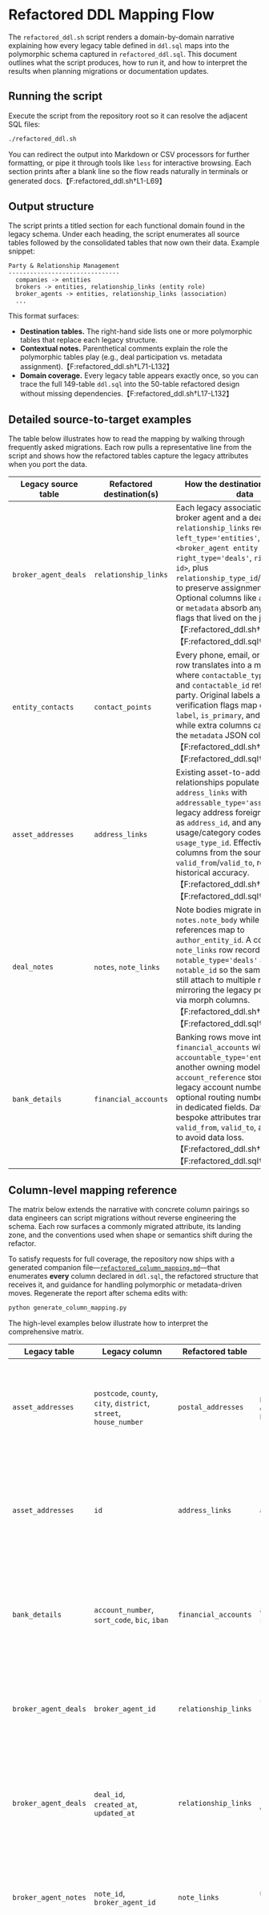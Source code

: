 # Refactored DDL Mapping Flow

The `refactored_ddl.sh` script renders a domain-by-domain narrative explaining how every legacy table defined in `ddl.sql` maps into the polymorphic schema captured in `refactored_ddl.sql`. This document outlines what the script produces, how to run it, and how to interpret the results when planning migrations or documentation updates.

## Running the script

Execute the script from the repository root so it can resolve the adjacent SQL files:

```bash
./refactored_ddl.sh
```

You can redirect the output into Markdown or CSV processors for further formatting, or pipe it through tools like `less` for interactive browsing. Each section prints after a blank line so the flow reads naturally in terminals or generated docs.【F:refactored_ddl.sh†L1-L69】

## Output structure

The script prints a titled section for each functional domain found in the legacy schema. Under each heading, the script enumerates all source tables followed by the consolidated tables that now own their data. Example snippet:

```
Party & Relationship Management
-------------------------------
  companies -> entities
  brokers -> entities, relationship_links (entity role)
  broker_agents -> entities, relationship_links (association)
  ...
```

This format surfaces:

- **Destination tables.** The right-hand side lists one or more polymorphic tables that replace each legacy structure.
- **Contextual notes.** Parenthetical comments explain the role the polymorphic tables play (e.g., deal participation vs. metadata assignment).【F:refactored_ddl.sh†L71-L132】
- **Domain coverage.** Every legacy table appears exactly once, so you can trace the full 149-table `ddl.sql` into the 50-table refactored design without missing dependencies.【F:refactored_ddl.sh†L17-L132】

## Detailed source-to-target examples

The table below illustrates how to read the mapping by walking through frequently asked migrations. Each row pulls a representative line from the script and shows how the refactored tables capture the legacy attributes when you port the data.

| Legacy source table | Refactored destination(s) | How the destination stores the data |
| --- | --- | --- |
| `broker_agent_deals` | `relationship_links` | Each legacy association between a broker agent and a deal becomes a `relationship_links` record with `left_type='entities'`, `left_id=<broker_agent entity id>`, `right_type='deals'`, `right_id=<deal id>`, plus `relationship_type_id`/`role_value_id` to preserve assignment semantics. Optional columns like `amount_value` or `metadata` absorb any bespoke flags that lived on the join table.【F:refactored_ddl.sh†L95-L120】【F:refactored_ddl.sql†L201-L220】 |
| `entity_contacts` | `contact_points` | Every phone, email, or other contact row translates into a morph record where `contactable_type='entities'` and `contactable_id` references the party. Original labels and verification flags map directly to `label`, `is_primary`, and `is_verified`, while extra columns can move into the `metadata` JSON column.【F:refactored_ddl.sh†L123-L129】【F:refactored_ddl.sql†L82-L100】 |
| `asset_addresses` | `address_links` | Existing asset-to-address relationships populate `address_links` with `addressable_type='assets'`, the legacy address foreign key stored as `address_id`, and any usage/category codes mapped to `usage_type_id`. Effective date columns from the source map to `valid_from`/`valid_to`, retaining historical accuracy.【F:refactored_ddl.sh†L123-L129】【F:refactored_ddl.sql†L120-L138】 |
| `deal_notes` | `notes`, `note_links` | Note bodies migrate into `notes.note_body` while author references map to `author_entity_id`. A companion `note_links` row records the `notable_type='deals'` and `notable_id` so the same note can still attach to multiple records, mirroring the legacy polymorphism via morph columns.【F:refactored_ddl.sh†L95-L120】【F:refactored_ddl.sql†L387-L407】 |
| `bank_details` | `financial_accounts` | Banking rows move into `financial_accounts` with `accountable_type='entities'` (or another owning model), `account_reference` storing the legacy account number, and optional routing numbers captured in dedicated fields. Date ranges and bespoke attributes transfer into `valid_from`, `valid_to`, and `metadata` to avoid data loss.【F:refactored_ddl.sh†L95-L120】【F:refactored_ddl.sql†L138-L157】 |

## Column-level mapping reference

The matrix below extends the narrative with concrete column pairings so data engineers can script migrations without reverse engineering the schema. Each row surfaces a commonly migrated attribute, its landing zone, and the conventions used when shape or semantics shift during the refactor.

To satisfy requests for full coverage, the repository now ships with a generated companion file—[`refactored_column_mapping.md`](./refactored_column_mapping.md)—that enumerates **every** column declared in `ddl.sql`, the refactored structure that receives it, and guidance for handling polymorphic or metadata-driven moves. Regenerate the report after schema edits with:

```bash
python generate_column_mapping.py
```

The high-level examples below illustrate how to interpret the comprehensive matrix.

| Legacy table | Legacy column | Refactored table | Refactored column(s) | Notes |
| --- | --- | --- | --- | --- |
| `asset_addresses` | `postcode`, `county`, `city`, `district`, `street`, `house_number` | `postal_addresses` | `postcode`, `county`, `city`, `district`, `street`, `house_number` | Core location fields lift-and-shift into the consolidated address catalog; `country` is normalized into `postal_addresses.country_code` using ISO values during migration.【F:ddl.sql†L44-L55】【F:refactored_ddl.sql†L100-L118】 |
| `asset_addresses` | `id` | `address_links` | `address_id` | When assets reference their address record, the foreign key transitions into the polymorphic join so the same `postal_addresses` row can attach to multiple owners via `addressable_type`/`addressable_id`.【F:ddl.sql†L44-L55】【F:refactored_ddl.sql†L120-L133】 |
| `bank_details` | `account_number`, `sort_code`, `bic`, `iban` | `financial_accounts` | `account_reference`, `sort_code`, `bic`, `iban` | Account metadata keeps its own columns; `account_reference` stores the historic account number while `metadata` captures any soft-deleted flags that previously relied on `deleted_at`.【F:ddl.sql†L115-L124】【F:refactored_ddl.sql†L137-L153】 |
| `broker_agent_deals` | `broker_agent_id` | `relationship_links` | `left_id` (`left_type='entities'`) | Broker agents now materialize as `entities`, so the join’s agent foreign key lands in the polymorphic `left_id` slot to support reuse with other entity roles.【F:ddl.sql†L1444-L1455】【F:refactored_ddl.sql†L201-L209】 |
| `broker_agent_deals` | `deal_id`, `created_at`, `updated_at` | `relationship_links` | `right_id`, `started_at`, `ended_at` | Deal associations remain on the right-hand side while lifecycle timestamps align with the temporal columns that drive relationship histories in the refactored model.【F:ddl.sql†L1444-L1455】【F:refactored_ddl.sql†L205-L217】 |
| `broker_agent_notes` | `note_id`, `broker_agent_id` | `note_links` | `note_id`, `notable_id` (`notable_type='entities'`) | Notes still point to their text record; the association now uses morph columns so the same note can fan out to multiple entities without bespoke bridge tables.【F:ddl.sql†L1462-L1475】【F:refactored_ddl.sql†L396-L404】 |
| `deal_notes` | `note`, `created_by_user_id`, `deal_id` | `notes`, `note_links` | `note_body`, `author_entity_id`, `notable_id` (`notable_type='deals'`) | Deal commentary is preserved by moving the text and author to `notes` while the deal relationship continues through `note_links`, enabling cross-record reuse.【F:ddl.sql†L1902-L1915】【F:refactored_ddl.sql†L387-L404】 |


## Table reduction rationale

The mapping demonstrates how consolidating redundant join and lookup tables into polymorphic structures reduced the schema footprint from 149 to 50 base tables. Common examples include:

- **Relationship pivots** now handled by `relationship_links`, eliminating numerous bespoke association tables.
- **Contact and address joins** replaced with `contact_points` and `address_links`, letting any model attach communication and location data without new junction tables.
- **Reference enumerations** centralized in `reference_domains` and `reference_values`, removing dozens of duplicated lookup tables.

These consolidations preserve every legacy attribute by moving optional fields into JSON `metadata` columns or the shared attribute framework, maintaining functional parity while shrinking table count.【F:refactored_ddl.sql†L5-L223】

## Using the mapping during migrations

- **Migration planning.** Use each section as a checklist when migrating a domain—ensure every source table has a target and that polymorphic links are populated with the appropriate `{type, id}` pairs.
- **Documentation.** Redirect the script output into project wikis to keep human-readable mappings in sync with schema changes; rerunning the script automatically reflects future updates.
- **Automation.** Because the output is deterministic, you can feed it into parsing scripts or tests that verify no legacy tables are left unmapped.

By pairing this document with the script itself, teams gain both automated and narrative views of how the refactored schema encapsulates the legacy data model.

## Working with polymorphic relationships

Laravel's morph relationships map cleanly onto the consolidated tables through shared `{name}_type` and `{name}_id` columns. The catalogue below summarises where polymorphism shows up and why each table exists.

- **`activity_logs`** – Implements a polymorphic audit trail using `subject_type/subject_id` and `causer_type/causer_id` pairs. This aligns with Laravel's Spatie Activitylog package, allowing the application to record lifecycle events against any morphable record while retaining the original audit attributes from the legacy system.【F:refactored_ddl.sql†L1-L20】
- **`contact_points`** – Centralises phone numbers, emails, and other communication handles for any model through `contactable_type/contactable_id` while preserving type information in `contact_type_id`.【F:refactored_ddl.sql†L84-L98】
- **`address_links`** – Allows any model to reuse a `postal_addresses` record by storing the owner in `addressable_type/addressable_id`. Usage semantics are captured with `usage_type_id`.【F:refactored_ddl.sql†L122-L135】
- **`financial_accounts`** – Consolidates bank, escrow, and suspense accounts into a single table keyed by `accountable_type/accountable_id`. Legacy account tables now land here with `account_type_id` describing the specific purpose.【F:refactored_ddl.sql†L139-L156】
- **`attribute_assignments`** – Stores dynamic, schema-less attributes for any owner through `owner_type/owner_id`, enabling fine-grained metadata without table proliferation.【F:refactored_ddl.sql†L168-L183】
- **`relationship_links`** – Replaces numerous join tables by tracking both sides of an association with `left_type/left_id` and `right_type/right_id`. Optional role, status, amount, and context columns hold the bespoke payload that used to be scattered across domain-specific pivots.【F:refactored_ddl.sql†L200-L223】
- **`workflow_definitions`** – Scopes automations to either the global platform, a tenant, or a specific product using `scope_type/scope_identifier`.【F:refactored_ddl.sql†L302-L327】
- **`workflow_instances`** – Associates a workflow run with any subject via `subject_type/subject_id`, mirroring how legacy processes referenced heterogeneous tables.【F:refactored_ddl.sql†L327-L335】
- **`document_links`** – Attaches documents to any record, capturing purpose through `link_role_id` while leveraging `linkable_type/linkable_id` for the polymorphic join.【F:refactored_ddl.sql†L364-L385】
- **`note_links`** – Lets a single note fan out to multiple subjects with `notable_type/notable_id`, removing the need for per-entity note tables.【F:refactored_ddl.sql†L387-L405】
- **`notification_targets`** – Records who should receive each notification by targeting either a concrete model (`target_type/target_id`) or a raw address (`target_address`).【F:refactored_ddl.sql†L409-L444】
- **`financial_transactions`** – Tracks payments against either internal entities or external references through `counterparty_type/counterparty_id`.【F:refactored_ddl.sql†L449-L462】
- **`financial_allocations`** – Splits a single transaction across different recipients or artefacts by pointing `reference_type/reference_id` at invoices, assets, or workflow steps.【F:refactored_ddl.sql†L467-L479】
- **`quote_recipients`** – Mirrors notification targeting for outbound quotes, enabling delivery to entities or ad-hoc contacts with `recipient_type/recipient_id` and `recipient_contact`.【F:refactored_ddl.sql†L503-L566】
- **`form_responses`** – Captures submissions tied to any business object with `subject_type/subject_id`, replacing scattered `*_form_responses` tables.【F:refactored_ddl.sql†L595-L603】
- **`valuations`** – Stores appraisal data for any asset-like record via `valuable_type/valuable_id`.【F:refactored_ddl.sql†L614-L624】
- **`audit_events`** – Provides system-level auditing scoped to any resource through `scope_type/scope_id`.【F:refactored_ddl.sql†L641-L652】
- **`system_settings`** – Reuses the same scope pattern to override configuration per tenant, region, or deal via `scope_type/scope_id`.【F:refactored_ddl.sql†L663-L668】

### Sample polymorphic payloads

The examples below pair representative rows with the rationale for each polymorphic structure so migrations can seed realistic data and developers understand the intended usage.

#### `activity_logs`

| id | subject_type | subject_id | causer_type | causer_id | description |
| --- | --- | --- | --- | --- | --- |
| 101 | `deals` | 42 | `entities` | 9001 | `Deal status moved to Credit Review` |
| 102 | `documents` | 550 | `system_jobs` | 12 | `Automated ingestion completed` |

**How/why it is used:** Records lifecycle events against any resource alongside the actor that triggered it, enabling unified audit feeds instead of per-module history tables.【F:refactored_ddl.sql†L1-L20】

#### `contact_points`

| id | contactable_type | contactable_id | contact_type_id | contact_value | is_primary |
| --- | --- | --- | --- | --- | --- |
| 201 | `entities` | 105 | 71001 | `ceo@example.com` | `true` |
| 202 | `deals` | 42 | 71002 | `+44 20 7946 1234` | `false` |

**How/why it is used:** Consolidates phone and email records so any party or transaction can store communication endpoints without bespoke `*_emails` or `*_phones` tables.【F:refactored_ddl.sql†L84-L98】

#### `address_links`

| id | addressable_type | addressable_id | address_id | usage_type_id | is_primary |
| --- | --- | --- | --- | --- | --- |
| 301 | `entities` | 105 | 7 | 31101 | `true` |
| 302 | `deals` | 42 | 7 | 31102 | `false` |

**How/why it is used:** Allows a validated postal address to be shared across counterparties and deals while tagging the purpose (registered office vs. collateral site).【F:refactored_ddl.sql†L100-L135】

#### `financial_accounts`

| id | accountable_type | accountable_id | account_type_id | account_reference | currency_code |
| --- | --- | --- | --- | --- | --- |
| 401 | `entities` | 105 | 41001 | `GB12BARC20040123456789` | `GBP` |
| 402 | `deals` | 42 | 41003 | `TRUST-ESCROW-42` | `GBP` |

**How/why it is used:** Normalises bank, escrow, and suspense accounts so treasury logic can look in one table regardless of who owns the account.【F:refactored_ddl.sql†L137-L156】

#### `attribute_assignments`

| id | owner_type | owner_id | definition_id | value_text | valid_from |
| --- | --- | --- | --- | --- | --- |
| 501 | `deals` | 42 | 88001 | `High Net Worth` | `2024-01-15` |
| 502 | `entities` | 105 | 88005 | `Politically exposed person` | `2023-06-01` |

**How/why it is used:** Carries flexible, domain-specific attributes without schema changes; time-boxed records capture historical context for compliance and reporting.【F:refactored_ddl.sql†L168-L183】

#### `relationship_links`

| id | left_type | left_id | right_type | right_id | relationship_type_id | role_value_id | context_type | context_id |
| --- | --- | --- | --- | --- | --- | --- | --- | --- |
| 601 | `entities` | 105 | `deals` | 42 | 52101 | 52111 | `deals` | 42 |
| 602 | `entities` | 223 | `entities` | 105 | 52102 | 52121 | `deals` | 42 |

**How/why it is used:** Collapses borrowers, guarantors, introducers, and team assignments into one join table while preserving role, status, and monetary payload that used to live in bespoke pivots.【F:refactored_ddl.sql†L200-L223】

#### `workflow_definitions`

| id | scope_type | scope_identifier | name | trigger_event_type_id |
| --- | --- | --- | --- | --- |
| 701 | `global` | NULL | `Deal onboarding` | 63001 |
| 702 | `entities` | `105` | `Borrower remediation` | 63005 |

**How/why it is used:** Allows workflow templates to be reused globally or narrowed to a specific client or product line without duplicating definition tables.【F:refactored_ddl.sql†L302-L327】

#### `workflow_instances`

| id | definition_id | subject_type | subject_id | status_value_id |
| --- | --- | --- | --- | --- |
| 801 | 701 | `deals` | 42 | 64010 |
| 802 | 702 | `entities` | 105 | 64020 |

**How/why it is used:** Tracks each execution of a workflow against its target record, supporting heterogeneous process automation across the platform.【F:refactored_ddl.sql†L327-L335】

#### `document_links`

| id | document_id | linkable_type | linkable_id | link_role_id |
| --- | --- | --- | --- | --- |
| 901 | 550 | `deals` | 42 | 75001 |
| 902 | 550 | `entities` | 105 | 75002 |

**How/why it is used:** Replaces per-module document join tables so one uploaded file can satisfy both deal-level and party-level requirements.【F:refactored_ddl.sql†L364-L385】

#### `note_links`

| id | note_id | notable_type | notable_id |
| --- | --- | --- | --- |
| 1001 | 9001 | `deals` | 42 |
| 1002 | 9001 | `entities` | 105 |

**How/why it is used:** Allows a single conversation thread to appear wherever it is relevant, keeping commentary consistent across related records.【F:refactored_ddl.sql†L387-L405】

#### `notification_targets`

| id | notification_id | target_type | target_id | target_address | channel_type_id |
| --- | --- | --- | --- | --- | --- |
| 1101 | 1200 | `entities` | 105 | NULL | 80101 |
| 1102 | 1200 | NULL | NULL | `ops@example.com` | 80102 |

**How/why it is used:** Supports blended delivery so the system can notify platform users through in-app channels and escalate to external email or SMS recipients without separate tables.【F:refactored_ddl.sql†L409-L444】

#### `financial_transactions`

| id | deal_id | counterparty_type | counterparty_id | transaction_type_id | gross_amount |
| --- | --- | --- | --- | --- | --- |
| 1201 | 42 | `entities` | 105 | 90101 | `250000.00` |
| 1202 | 42 | `external_accounts` | 77 | 90102 | `-5000.00` |

**How/why it is used:** Harmonises incoming and outgoing cash movements regardless of who sits on the other side, streamlining reconciliation and reporting pipelines.【F:refactored_ddl.sql†L449-L462】

#### `financial_allocations`

| id | transaction_id | allocation_type_id | reference_type | reference_id | amount |
| --- | --- | --- | --- | --- | --- |
| 1301 | 1201 | 90501 | `invoices` | 3301 | `200000.00` |
| 1302 | 1201 | 90502 | `fees` | 7701 | `50000.00` |

**How/why it is used:** Splits a transaction across invoices, fees, or reserves without separate pivot tables, keeping allocation logic extensible.【F:refactored_ddl.sql†L467-L479】

#### `quote_recipients`

| id | quote_id | recipient_type | recipient_id | recipient_contact | channel_type_id |
| --- | --- | --- | --- | --- | --- |
| 1401 | 2100 | `entities` | 105 | `ceo@example.com` | 80102 |
| 1402 | 2100 | `external_contacts` | 12 | `broker@example.com` | 80102 |

**How/why it is used:** Provides flexibility for outbound quotes to reach internal stakeholders or external introducers without duplicating delivery logic.【F:refactored_ddl.sql†L503-L566】

#### `form_responses`

| id | form_id | subject_type | subject_id | respondent_entity_id | status_value_id |
| --- | --- | --- | --- | --- | --- |
| 1501 | 310 | `deals` | 42 | 105 | 96010 |
| 1502 | 311 | `entities` | 223 | 223 | 96020 |

**How/why it is used:** Centralises structured data capture (KYC, onboarding questionnaires) irrespective of which business object the form supports.【F:refactored_ddl.sql†L595-L603】

#### `valuations`

| id | valuable_type | valuable_id | valuation_type_id | valuation_amount | valuation_date |
| --- | --- | --- | --- | --- | --- |
| 1601 | `assets` | 88 | 97001 | `1250000.00` | `2024-03-01` |
| 1602 | `deals` | 42 | 97005 | `2450000.00` | `2024-03-15` |

**How/why it is used:** Supports appraisals for both collateral and whole deals, unlocking portfolio-level analytics without additional bridge tables.【F:refactored_ddl.sql†L614-L624】

#### `audit_events`

| id | scope_type | scope_id | actor_entity_id | event_type_id | event_at |
| --- | --- | --- | --- | --- | --- |
| 1701 | `system_settings` | 55 | 9001 | 99001 | `2024-04-02T10:12:00Z` |
| 1702 | `deals` | 42 | 9002 | 99002 | `2024-04-02T11:45:00Z` |

**How/why it is used:** Audits administrative changes and domain events with a consistent scope pattern so compliance teams can filter by any resource type.【F:refactored_ddl.sql†L641-L652】

#### `system_settings`

| id | setting_key | scope_type | scope_id | value_json |
| --- | --- | --- | --- | --- |
| 1801 | `document.retention.years` | `global` | NULL | `{ "years": 7 }` |
| 1802 | `deal.workflow.default` | `deals` | `42` | `{ "definition_id": 701 }` |

**How/why it is used:** Stores configuration overrides at multiple levels (platform-wide, per deal, per tenant) using the same polymorphic scoping model, avoiding separate settings tables for each domain.【F:refactored_ddl.sql†L663-L668】

Use these examples as templates when seeding data or validating migrations—the `{type, id}` pairs should always reference the canonical tables defined in `refactored_ddl.sql` and align with the morph maps configured in the application layer.
